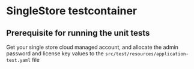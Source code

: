 # SingleStore testcontainer

## Prerequisite for running the unit tests

Get your single store cloud managed account, and allocate the admin password and license key values to the `src/test/resources/application-test.yaml` file

